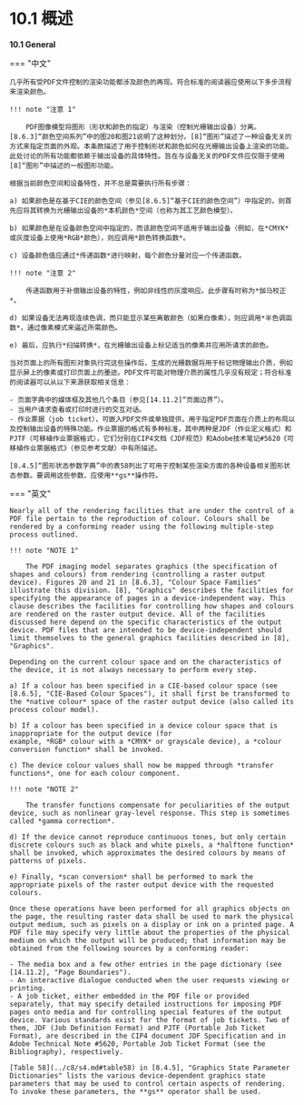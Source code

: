 # 10.1 概述

**10.1 General**

=== "中文"

    几乎所有受PDF文件控制的渲染功能都涉及颜色的再现。符合标准的阅读器应使用以下多步流程来渲染颜色。

    !!! note "注意 1"

        PDF图像模型将图形（形状和颜色的指定）与渲染（控制光栅输出设备）分离。[8.6.3]“颜色空间系列”中的图20和图21说明了这种划分。[8]“图形”描述了一种设备无关的方式来指定页面的外观。本条款描述了用于控制形状和颜色如何在光栅输出设备上渲染的功能。此处讨论的所有功能都依赖于输出设备的具体特性。旨在与设备无关的PDF文件应仅限于使用[8]“图形”中描述的一般图形功能。

    根据当前颜色空间和设备特性，并不总是需要执行所有步骤：

    a) 如果颜色是在基于CIE的颜色空间（参见[8.6.5]“基于CIE的颜色空间”）中指定的，则首先应将其转换为光栅输出设备的*本机颜色*空间（也称为其工艺颜色模型）。

    b) 如果颜色是在设备颜色空间中指定的，而该颜色空间不适用于输出设备（例如，在*CMYK*或灰度设备上使用*RGB*颜色），则应调用*颜色转换函数*。

    c) 设备颜色值应通过*传递函数*进行映射，每个颜色分量对应一个传递函数。

    !!! note "注意 2"

        传递函数用于补偿输出设备的特性，例如非线性的灰度响应。此步骤有时称为*伽马校正*。

    d) 如果设备无法再现连续色调，而只能显示某些离散颜色（如黑白像素），则应调用*半色调函数*，通过像素模式来逼近所需颜色。

    e) 最后，应执行*扫描转换*，在光栅输出设备上标记适当的像素并应用所请求的颜色。

    当对页面上的所有图形对象执行完这些操作后，生成的光栅数据将用于标记物理输出介质，例如显示屏上的像素或打印页面上的墨迹。PDF文件可能对物理介质的属性几乎没有规定；符合标准的阅读器可以从以下来源获取相关信息：

    - 页面字典中的媒体框及其他几个条目（参见[14.11.2]“页面边界”）。
    - 当用户请求查看或打印时进行的交互对话。
    - 作业票据（job ticket），可嵌入PDF文件或单独提供，用于指定PDF页面在介质上的布局以及控制输出设备的特殊功能。作业票据的格式有多种标准，其中两种是JDF（作业定义格式）和PJTF（可移植作业票据格式），它们分别在CIP4文档《JDF规范》和Adobe技术笔记#5620《可移植作业票据格式》（参见参考文献）中有所描述。

    [8.4.5]“图形状态参数字典”中的表58列出了可用于控制某些渲染方面的各种设备相关图形状态参数。要调用这些参数，应使用**gs**操作符。

=== "英文"

    Nearly all of the rendering facilities that are under the control of a PDF file pertain to the reproduction of colour. Colours shall be rendered by a conforming reader using the following multiple-step process outlined.
    
    !!! note "NOTE 1"
    
        The PDF imaging model separates graphics (the specification of shapes and colours) from rendering (controlling a raster output device). Figures 20 and 21 in [8.6.3], "Colour Space Families" illustrate this division. [8], "Graphics" describes the facilities for specifying the appearance of pages in a device-independent way. This clause describes the facilities for controlling how shapes and colours are rendered on the raster output device. All of the facilities discussed here depend on the specific characteristics of the output device. PDF files that are intended to be device-independent should limit themselves to the general graphics facilities described in [8], "Graphics".
    
    Depending on the current colour space and on the characteristics of the device, it is not always necessary to perform every step.
    
    a) If a colour has been specified in a CIE-based colour space (see [8.6.5], "CIE-Based Colour Spaces"), it shall first be transformed to the *native colour* space of the raster output device (also called its process colour model).
    
    b) If a colour has been specified in a device colour space that is inappropriate for the output device (for
    example, *RGB* colour with a *CMYK* or grayscale device), a *colour conversion function* shall be invoked.
    
    c) The device colour values shall now be mapped through *transfer functions*, one for each colour component.
    
    !!! note "NOTE 2"
    
        The transfer functions compensate for peculiarities of the output device, such as nonlinear gray-level response. This step is sometimes called *gamma correction*.
    
    d) If the device cannot reproduce continuous tones, but only certain discrete colours such as black and white pixels, a *halftone function* shall be invoked, which approximates the desired colours by means of patterns of pixels.
    
    e) Finally, *scan conversion* shall be performed to mark the appropriate pixels of the raster output device with the requested colours.
    
    Once these operations have been performed for all graphics objects on the page, the resulting raster data shall be used to mark the physical output medium, such as pixels on a display or ink on a printed page. A PDF file may specify very little about the properties of the physical medium on which the output will be produced; that information may be obtained from the following sources by a conforming reader:
    
    - The media box and a few other entries in the page dictionary (see [14.11.2], "Page Boundaries").
    - An interactive dialogue conducted when the user requests viewing or printing.
    - A job ticket, either embedded in the PDF file or provided separately, that may specify detailed instructions for imposing PDF pages onto media and for controlling special features of the output device. Various standards exist for the format of job tickets. Two of them, JDF (Job Definition Format) and PJTF (Portable Job Ticket Format), are described in the CIP4 document JDF Specification and in Adobe Technical Note #5620, Portable Job Ticket Format (see the Bibliography), respectively.
    
    [Table 58](../c8/s4.md#table58) in [8.4.5], "Graphics State Parameter Dictionaries" lists the various device-dependent graphics state parameters that may be used to control certain aspects of rendering. To invoke these parameters, the **gs** operator shall be used.

[8]: ../c8/index.md

[8.4.5]: ../c8/s4.md#845-图形状态参数字典
[8.6.3]: ../c8/s6.md#863-色彩空间系列
[8.6.5]: ../c8/s6.md#865-基于-cie-的色彩空间
[14.11.2]: ../c14/s11.md#14112-页面边界
